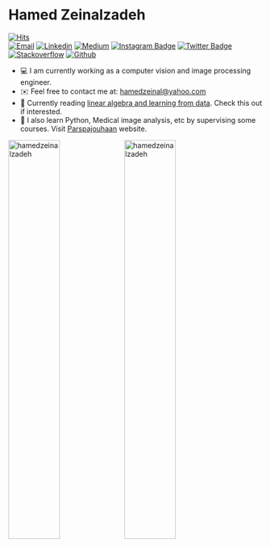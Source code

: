 <!DOCTYPE html>
<h1> Hamed Zeinalzadeh </h1>

<!-- <a href="https://www.twitter.com/hamedzeinal2" target="_blank" rel="noreferrer"><img
src="https://img.shields.io/twitter/follow/hejazizo?logo=twitter&style=for-the-badge&color=0891b2&labelColor=1c1917"
/> -->

<!-- </a> <a href="https://www.github.com/hamedzeinalzadeh" target="_blank" rel="noreferrer"><img
src="https://img.shields.io/github/followers/hejazizo?logo=github&style=for-the-badge&color=0891b2&labelColor=1c1917" /></a> -->

[![Hits](https://hits.seeyoufarm.com/api/count/incr/badge.svg?url=https%3A%2F%2Fgithub.com%2Fhamedzeinalzadeh&count_bg=%231DCEF6&title_bg=%23000000&icon=crunchyroll.svg&icon_color=%23E7E7E7&title=Views&edge_flat=false)](https://hits.seeyoufarm.com)<br>
[![Email](https://img.shields.io/badge/Email-blueviolet?style=flat&logo=Yahoo&logoColor=white)](mailto:hamedzeinal@yahoo.com)
[![Linkedin](https://img.shields.io/badge/-LinkedIn-blue?style=flat&logo=Linkedin&logoColor=white)](https://www.linkedin.com/in/hamed-zeinalzadeh/)
[![Medium](https://img.shields.io/badge/Medium-06AA5A?style=flat&logo=Medium&logoColor=Black)](https://medium.com/@hamed_zeinalzadeh)
[![Instagram Badge](https://img.shields.io/badge/-Instagram-FF5733?logo=instagram&logoColor=white&link=https://https://www.instagram.com/hamed_zeinalzadeh/)](https://www.instagram.com/hamed_zeinalzadeh)
[![Twitter Badge](https://img.shields.io/badge/-Twitter-1da1f2?labelColor=1da1f2&logo=twitter&logoColor=white&link=https://twitter.com/HamedZeinalzad2)](https://twitter.com/HamedZeinalzad2)
[![Stackoverflow](https://github.com/Rishit-dagli/Rishit-dagli/blob/master/badges/stackoverflow.svg)](https://stackoverflow.com/users/19514947/hamed-zeinalzadeh)
[![Github](https://img.shields.io/github/followers/hamedzeinalzadeh?label=Follow-Me&style=social)](https://github.com/hamedzeinalzadeh)


- 💻 I am currently working as a computer vision and image processing engineer.
- :envelope: Feel free to contact me at: hamedzeinal@yahoo.com
- :book: Currently reading [linear algebra and learning from data](https://math.mit.edu/~gs/learningfromdata/). Check this out if interested.
- 🌱 I also learn Python, Medical image analysis, etc by supervising some courses. Visit [Parspajouhaan](https://parspajouhaan.com/) website.


<div>
  <img width="45%" align="left" src="https://github-readme-stats.vercel.app/api/top-langs?username=hamedzeinalzadeh&show_icons=true&locale=en&layout=compact" alt="hamedzeinalzadeh" />
  <img width="45%"  src="https://github-readme-streak-stats.herokuapp.com/?user=hamedzeinalzadeh&" alt="hamedzeinalzadeh" />
</div>

<!----------------------------->
<!-- COMMENTED FOR LATER USE -->
<!----------------------------->

<!-- STATISTICS -->
<!--
 [![Anurag's github stats](https://github-readme-stats.vercel.app/api?username=hamedzeinalzadeh&show_icons=true&count_private=true&include_all_commits=true&theme=white)](https://github.com/hamedzeinalzadeh) -->

<!-- MEDIUM & BUY ME A COFFEE -->
 


<!--  [![Buy Me A Coffee](https://img.shields.io/badge/-Buy%20Me%20A%20Coffee-db4c4c?style=flat&logo=buy-me-a-coffee&logoColor=ffffff&link=https://ko-fi.com/dinhanhthi)](https://ko-fi.com/dinhanhthi) -->
